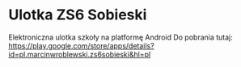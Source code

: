 # Ulotka ZS6 Sobieski

Elektroniczna ulotka szkoły na platformę Android
Do pobrania tutaj: https://play.google.com/store/apps/details?id=pl.marcinwroblewski.zs6sobieski&hl=pl
